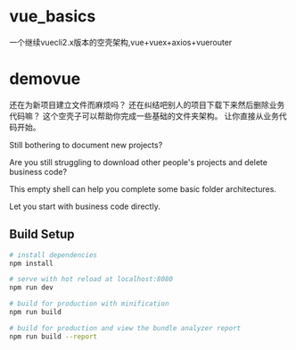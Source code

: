 # vue_basics
一个继续vuecli2.x版本的空壳架构,vue+vuex+axios+vuerouter
# demovue

还在为新项目建立文件而麻烦吗？
还在纠结吧别人的项目下载下来然后删除业务代码嘛？
这个空壳子可以帮助你完成一些基础的文件夹架构。
让你直接从业务代码开始。


Still bothering to document new projects?

Are you still struggling to download other people's projects and delete business code?

This empty shell can help you complete some basic folder architectures.

Let you start with business code directly.

## Build Setup

``` bash
# install dependencies
npm install

# serve with hot reload at localhost:8080
npm run dev

# build for production with minification
npm run build

# build for production and view the bundle analyzer report
npm run build --report